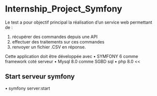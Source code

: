 # Internship_Project_Symfony

Le test a pour objectif principal la réalisation d’un service web permettant de :
1. récupérer des commandes depuis une API
2. effectuer des traitements sur ces commandes
3. renvoyer un fichier .CSV en réponse.
   
Cette application doit être développée avec 
• SYMFONY 6 comme framework coté serveur
• Mysql 8.0 comme SGBD sql
• php 8.0 <<

## Start serveur symfony

•	symfony server:start


